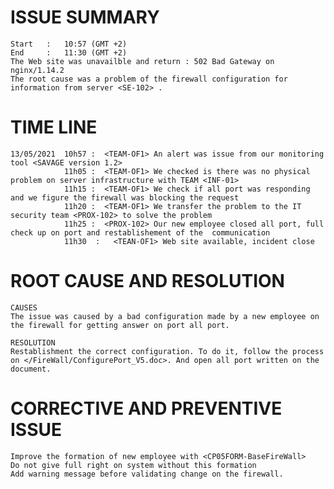 # ISSUE SUMMARY
    Start   :   10:57 (GMT +2) 
    End     :   11:30 (GMT +2)
    The Web site was unavailble and return : 502 Bad Gateway on nginx/1.14.2
    The root cause was a problem of the firewall configuration for information from server <SE-102> .

# TIME LINE
    13/05/2021  10h57 :  <TEAM-OF1> An alert was issue from our monitoring tool <SAVAGE version 1.2>
                11h05 :  <TEAM-OF1> We checked is there was no physical problem on server infrastructure with TEAM <INF-01>
                11h15 :  <TEAM-OF1> We check if all port was responding and we figure the firewall was blocking the request
                11h20 :  <TEAM-OF1> We transfer the problem to the IT security team <PROX-102> to solve the problem
                11h25 :  <PROX-102> Our new employee closed all port, full check up on port and restablishement of the  communication
                11h30  :   <TEAN-OF1> Web site available, incident close

# ROOT CAUSE AND RESOLUTION
    CAUSES
    The issue was caused by a bad configuration made by a new employee on the firewall for getting answer on port all port.
    
    RESOLUTION
    Restablishment the correct configuration. To do it, follow the process on </FireWall/ConfigurePort_V5.doc>. And open all port written on the document.
# CORRECTIVE AND PREVENTIVE ISSUE
    Improve the formation of new employee with <CP05FORM-BaseFireWall>
    Do not give full right on system without this formation
    Add warning message before validating change on the firewall.

